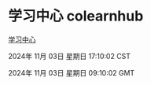 # 学习中心 colearnhub
[学习中心](http://219.139.197.74:56308/colearnhub/)

2024年 11月 03日 星期日 17:10:02 CST

2024年 11月 03日 星期日 09:10:02 GMT
